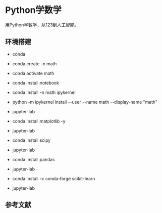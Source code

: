 # Python学数学

用Python学数学，从123到人工智能。

## 环境搭建

* conda
* conda create -n math
* conda activate math
* conda install notebook
* conda install -n math ipykernel
* python -m ipykernel install --user --name math --display-name "math"
* jupyter-lab

* conda install matplotlib -y
* jupyter-lab

* conda install scipy
* jupyter-lab

* conda install pandas
* jupyter-lab

* conda install -c conda-forge scikit-learn
* jupyter-lab

## 参考文献
